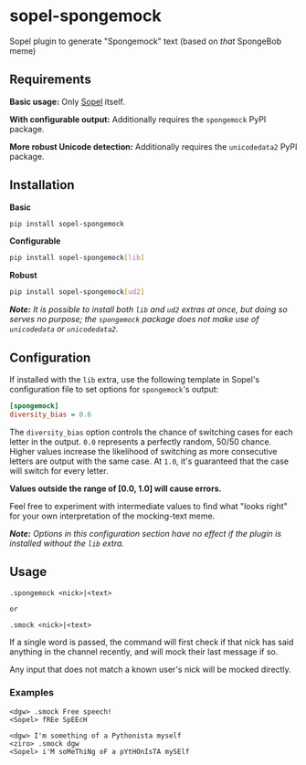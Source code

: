 # sopel-spongemock
Sopel plugin to generate "Spongemock" text (based on *that* SpongeBob meme)

## Requirements

**Basic usage:** Only [Sopel](https://github.com/sopel-irc/sopel) itself.

**With configurable output:** Additionally requires the `spongemock` PyPI package.

**More robust Unicode detection:** Additionally requires the `unicodedata2` PyPI package.

## Installation

**Basic**
```sh
pip install sopel-spongemock
```

**Configurable**
```sh
pip install sopel-spongemock[lib]
```

**Robust**
```sh
pip install sopel-spongemock[ud2]
```

***Note:** It is possible to install both `lib` and `ud2` extras at once, but
doing so serves no purpose; the `spongemock` package does not make use of
`unicodedata` or `unicodedata2`.*

## Configuration

If installed with the `lib` extra, use the following template in Sopel's
configuration file to set options for `spongemock`'s output:

```ini
[spongemock]
diversity_bias = 0.6
```

The `diversity_bias` option controls the chance of switching cases for each
letter in the output. `0.0` represents a perfectly random, 50/50 chance.
Higher values increase the likelihood of switching as more consecutive
letters are output with the same case. At `1.0`, it's guaranteed that the
case will switch for every letter.

**Values outside the range of [0.0, 1.0] will cause errors.**

Feel free to experiment with intermediate values to find what "looks right"
for your own interpretation of the mocking-text meme.

***Note:** Options in this configuration section have no effect if the plugin
is installed without the `lib` extra.*

## Usage

```
.spongemock <nick>|<text>

or

.smock <nick>|<text>
```

If a single word is passed, the command will first check if that nick has said
anything in the channel recently, and will mock their last message if so.

Any input that does not match a known user's nick will be mocked directly.

### Examples

```
<dgw> .smock Free speech!
<Sopel> fREe SpEEcH
```

```
<dgw> I'm something of a Pythonista myself
<ziro> .smock dgw
<Sopel> i'M soMeThiNg oF a pYtHOnIsTA mySElf
```
